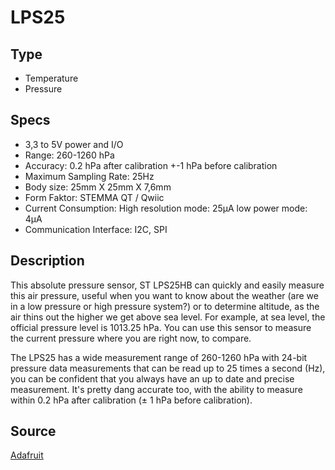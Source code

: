 # LPS25

## Type

- Temperature
- Pressure

## Specs

- 3,3 to 5V power and I/O
- Range: 260-1260 hPa
- Accuracy: 0.2 hPa after calibration
            +-1 hPa before calibration
- Maximum Sampling Rate: 25Hz
- Body size: 25mm X 25mm X 7,6mm
- Form Faktor: STEMMA QT / Qwiic
- Current Consumption: High resolution mode: 25µA
                      low power mode: 4µA
- Communication Interface: I2C, SPI

## Description

This absolute pressure sensor, ST LPS25HB can quickly and easily measure this air pressure, useful when you want to know about the weather (are we in a low pressure or high pressure system?) or to determine altitude, as the air thins out the higher we get above sea level. For example, at sea level, the official pressure level is 1013.25 hPa. You can use this sensor to measure the current pressure where you are right now, to compare.

The LPS25 has a wide measurement range of 260-1260 hPa with 24-bit pressure data measurements that can be read up to 25 times a second (Hz), you can be confident that you always have an up to date and precise measurement. It's pretty dang accurate too, with the ability to measure within 0.2 hPa after calibration (± 1 hPa before calibration).

## Source
[Adafruit](https://www.adafruit.com/product/4530)
